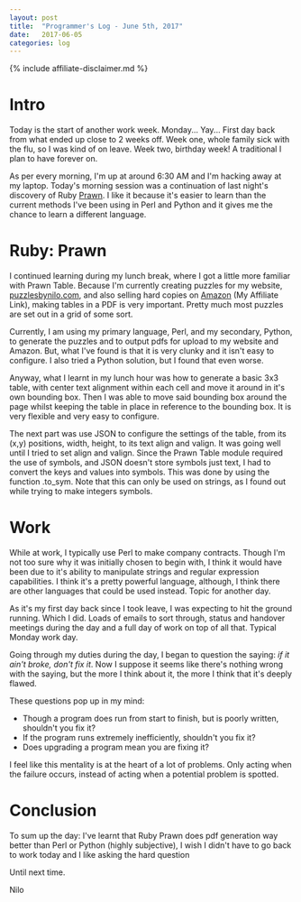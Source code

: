 ```yaml
---
layout: post
title:  "Programmer's Log - June 5th, 2017"
date:   2017-06-05
categories: log
---
```

{% include affiliate-disclaimer.md %}

# Intro

Today is the start of another work week. Monday... Yay...
First day back from what ended up close to 2 weeks off. Week one, whole family
sick with the flu, so I was kind of on leave. Week two, birthday week! A
traditional I plan to have forever on.

As per every morning, I'm up at around 6:30 AM and I'm hacking away at my laptop.
Today's morning session was a continuation of last night's discovery of Ruby [Prawn][1].
I like it because it's easier to learn than the current methods I've been using in Perl and Python
and it gives me the chance to learn a different language.

# Ruby: Prawn

I continued learning during my lunch break, where I got a little more familiar
with Prawn Table. Because I'm currently creating puzzles for my website,
[puzzlesbynilo.com][2], and also selling hard copies on [Amazon][3] (My Affiliate Link),
making tables in a PDF is very important. Pretty much most puzzles are set out
in a grid of some sort.

Currently, I am using my primary language, Perl, and my secondary, Python, to
generate the puzzles and to output pdfs for upload to my website and Amazon. But,
what I've found is that it is very clunky and it isn't easy to configure. I also
tried a Python solution, but I found that even worse.

Anyway, what I learnt in my lunch hour was how to generate a basic 3x3 table,
with center text alignment within each cell and move it around in it's own
bounding box. Then I was able to move said bounding box around the page whilst
keeping the table in place in reference to the bounding box. It is very
flexible and very easy to configure.

The next part was use JSON to configure the settings of the table, from its (x,y)
positions, width, height, to its text align and valign. It was going well until
I tried to set align and valign. Since the Prawn Table module required the use
of symbols, and JSON doesn't store symbols just text, I had to convert the keys
and values into symbols. This was done by using the function .to_sym. Note that
this can only be used on strings, as I found out while trying to make integers symbols.

# Work

While at work, I typically use Perl to make company contracts. Though I'm not too
sure why it was initially chosen to begin with, I think it would have been due
to it's ability to manipulate strings and regular expression capabilities. I
think it's a pretty powerful language, although, I think there are other languages
that could be used instead. Topic for another day.

As it's my first day back since I took leave, I was expecting to hit the ground
running. Which I did. Loads of emails to sort through, status and handover meetings
during the day and a full day of work on top of all that. Typical Monday work day.

Going through my duties during the day, I began to question the saying: *if it ain't
broke, don't fix it*. Now I suppose it seems like there's nothing wrong
with the saying, but the more I think about it, the more I think that it's
deeply flawed.

These questions pop up in my mind:
* Though a program does run from start to finish, but is poorly written, shouldn't
you fix it?
* If the program runs extremely inefficiently, shouldn't you fix it?
* Does upgrading a program mean you are fixing it?

I feel like this mentality is at the heart of a lot of problems. Only acting
when the failure occurs, instead of acting when a potential problem is spotted.

# Conclusion

To sum up the day: I've learnt that Ruby Prawn does pdf generation way better
than Perl or Python (highly subjective), I wish I didn't have to go back to work today
and I like asking the hard question

Until next time.

Nilo

[1]: http://prawnpdf.org/api-docs/2.0/index.html "Prawn PDF"
[2]: https://puzzlesbynilo.com "Puzzles By Nilo"
[3]: http://amzn.to/2rMPr9f "Amazon Search - Nilo Ballener (My Affiliate link)"

